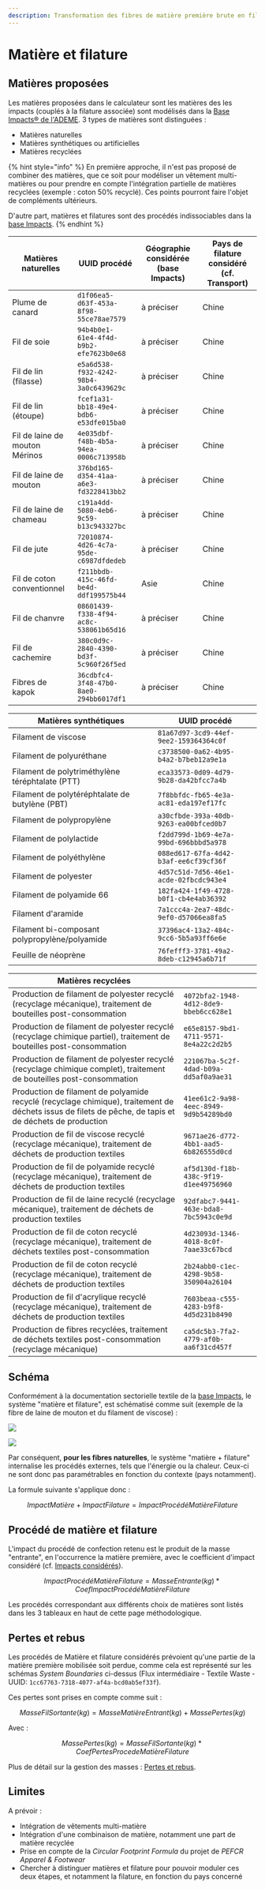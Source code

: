```yaml
---
description: Transformation des fibres de matière première brute en fils.
---
```


# Matière et filature

## Matières proposées

Les matières proposées dans le calculateur sont les matières des les impacts (couplés à la filature associée) sont modélisés dans la [Base Impacts® de l'ADEME](https://www.base-impacts.ademe.fr). 3 types de matières sont distinguées :

* Matières naturelles
* Matières synthétiques ou artificielles
* Matières recyclées

{% hint style="info" %}
En première approche, il n'est pas proposé de combiner des matières, que ce soit pour modéliser un vêtement multi-matières ou pour prendre en compte l'intégration partielle de matières recyclées (exemple : coton 50% recyclé). Ces points pourront faire l'objet de compléments ultérieurs.

D'autre part, matières et filatures sont des procédés indissociables dans la [base Impacts](http://www.base-impacts.ademe.fr).
{% endhint %}

| Matières naturelles            | UUID procédé                           | Géographie considérée (base Impacts) | Pays de filature considéré (cf. Transport) |
| ------------------------------ | -------------------------------------- | ------------------------------------ | ------------------------------------------ |
| Plume de canard                | `d1f06ea5-d63f-453a-8f98-55ce78ae7579` | à préciser                           | Chine                                      |
| Fil de soie                    | `94b4b0e1-61e4-4f4d-b9b2-efe7623b0e68` | à préciser                           | Chine                                      |
| Fil de lin (filasse)           | `e5a6d538-f932-4242-98b4-3a0c6439629c` | à préciser                           | Chine                                      |
| Fil de lin (étoupe)            | `fcef1a31-bb18-49e4-bdb6-e53dfe015ba0` | à préciser                           | Chine                                      |
| Fil de laine de mouton Mérinos | `4e035dbf-f48b-4b5a-94ea-0006c713958b` | à préciser                           | Chine                                      |
| Fil de laine de mouton         | `376bd165-d354-41aa-a6e3-fd3228413bb2` | à préciser                           | Chine                                      |
| Fil de laine de chameau        | `c191a4dd-5080-4eb6-9c59-b13c943327bc` | à préciser                           | Chine                                      |
| Fil de jute                    | `72010874-4d26-4c7a-95de-c6987dfdedeb` | à préciser                           | Chine                                      |
| Fil de coton conventionnel     | `f211bbdb-415c-46fd-be4d-ddf199575b44` | Asie                                 | Chine                                      |
| Fil de chanvre                 | `08601439-f338-4f94-ac8c-538061b65d16` | à préciser                           | Chine                                      |
| Fil de cachemire               | `380c0d9c-2840-4390-bd3f-5c960f26f5ed` | à préciser                           | Chine                                      |
| Fibres de kapok                | `36cdbfc4-3f48-47b0-8ae0-294bb6017df1` | à préciser                           | Chine                                      |



| Matières synthétiques                           | UUID procédé                           |
| ----------------------------------------------- | -------------------------------------- |
| Filament de viscose                             | `81a67d97-3cd9-44ef-9ee2-159364364c0f` |
| Filament de polyuréthane                        | `c3738500-0a62-4b95-b4a2-b7beb12a9e1a` |
| Filament de polytriméthylène téréphtalate (PTT) | `eca33573-0d09-4d79-9b28-da42bfcc7a4b` |
| Filament de polytéréphtalate de butylène (PBT)  | `7f8bbfdc-fb65-4e3a-ac81-eda197ef17fc` |
| Filament de polypropylène                       | `a30cfbde-393a-40db-9263-ea00bfced0b7` |
| Filament de polylactide                         | `f2dd799d-1b69-4e7a-99bd-696bbbd5a978` |
| Filament de polyéthylène                        | `088ed617-67fa-4d42-b3af-ee6cf39cf36f` |
| Filament de polyester                           | `4d57c51d-7d56-46e1-acde-02fbcdc943e4` |
| Filament de polyamide 66                        | `182fa424-1f49-4728-b0f1-cb4e4ab36392` |
| Filament d'aramide                              | `7a1ccc4a-2ea7-48dc-9ef0-d57066ea8fa5` |
| Filament bi-composant polypropylène/polyamide   | `37396ac4-13a2-484c-9cc6-5b5a93ff6e6e` |
| Feuille de néoprène                             | `76fefff3-3781-49a2-8deb-c12945a6b71f` |

| Matières recyclées                                                                                                                                       |                                        |
| -------------------------------------------------------------------------------------------------------------------------------------------------------- | -------------------------------------- |
|  Production de filament de polyester recyclé (recyclage mécanique), traitement de bouteilles post-consommation                                           | `4072bfa2-1948-4d12-8de9-bbeb6cc628e1` |
|  Production de filament de polyester recyclé (recyclage chimique partiel), traitement de bouteilles post-consommation                                    | `e65e8157-9bd1-4711-9571-8e4a22c2d2b5` |
|  Production de filament de polyester recyclé (recyclage chimique complet), traitement de bouteilles post-consommation                                    | `221067ba-5c2f-4dad-b09a-dd5af0a9ae31` |
|  Production de filament de polyamide recyclé (recyclage chimique), traitement de déchets issus de filets de pêche, de tapis et de déchets de production  | `41ee61c2-9a98-4eec-8949-9d9b54289bd0` |
|  Production de fil de viscose recyclé (recyclage mécanique), traitement de déchets de production textiles                                                | `9671ae26-d772-4bb1-aad5-6b826555d0cd` |
|  Production de fil de polyamide recyclé (recyclage mécanique), traitement de déchets de production textiles                                              | `af5d130d-f18b-438c-9f19-d1ee49756960` |
|  Production de fil de laine recyclé (recyclage mécanique), traitement de déchets de production textiles                                                  | `92dfabc7-9441-463e-bda8-7bc5943c0e9d` |
|  Production de fil de coton recyclé (recyclage mécanique), traitement de déchets textiles post-consommation                                              | `4d23093d-1346-4018-8c0f-7aae33c67bcd` |
|  Production de fil de coton recyclé (recyclage mécanique), traitement de déchets de production textiles                                                  | `2b24abb0-c1ec-4298-9b58-350904a26104` |
|  Production de fil d'acrylique recyclé (recyclage mécanique), traitement de déchets de production textiles                                               | `7603beaa-c555-4283-b9f8-4d5d231b8490` |
|  Production de fibres recyclées, traitement de déchets textiles post-consommation (recyclage mécanique)                                                  | `ca5dc5b3-7fa2-4779-af0b-aa6f31cd457f` |

## Schéma

Conformément à la documentation sectorielle textile de la [base Impacts](http://www.base-impacts.ademe.fr), le système "matière et filature", est schématisé comme suit (exemple de la fibre de laine de mouton et du filament de viscose) :

![](../.gitbook/assets/FibreLaine.PNG)

![](../.gitbook/assets/FilViscose.PNG)

Par conséquent, **pour les fibres naturelles**, le système "matière + filature" internalise les procédés externes, tels que l'énergie ou la chaleur. Ceux-ci ne sont donc pas paramétrables en fonction du contexte (pays notamment).

La formule suivante s'applique donc :

$$
ImpactMatière + ImpactFilature = ImpactProcédéMatièreFilature
$$

## Procédé de matière et filature

L'impact du procédé de confection retenu est le produit de la masse "entrante", en l'occurrence la matière première, avec le coefficient d'impact considéré (cf. [Impacts considérés](impacts-consideres.md)).

$$
ImpactProcédéMatièreFilature = MasseEntrante(kg) * CoefImpactProcédéMatièreFilature
$$

Les procédés correspondant aux différents choix de matières sont listés dans les 3 tableaux en haut de cette page méthodologique.

## Pertes et rebus

Les procédés de Matière et filature considérés prévoient qu'une partie de la matière première mobilisée soit perdue, comme cela est représenté sur les schémas _System Boundaries_ ci-dessus (Flux intermédiaire - Textile Waste - UUID: `1cc67763-7318-4077-af4a-bcd0ab5ef33f`).

Ces pertes sont prises en compte comme suit :

$$
MasseFilSortante(kg) = MasseMatièreEntrant(kg) + MassePertes(kg)
$$

Avec :

$$
MassePertes(kg) = MasseFilSortante(kg) * CoefPertesProcedeMatièreFilature
$$

Plus de détail sur la gestion des masses : [Pertes et rebus](pertes-et-rebus.md).

## Limites

A prévoir :

* Intégration de vêtements multi-matière
* Intégration d'une combinaison de matière, notamment une part de matière recyclée
* Prise en compte de la _Circular Footprint Formula_ du projet de _PEFCR Apparel & Footwear_
* Chercher à distinguer matières et filature pour pouvoir moduler ces deux étapes, et notamment la filature, en fonction du pays concerné
